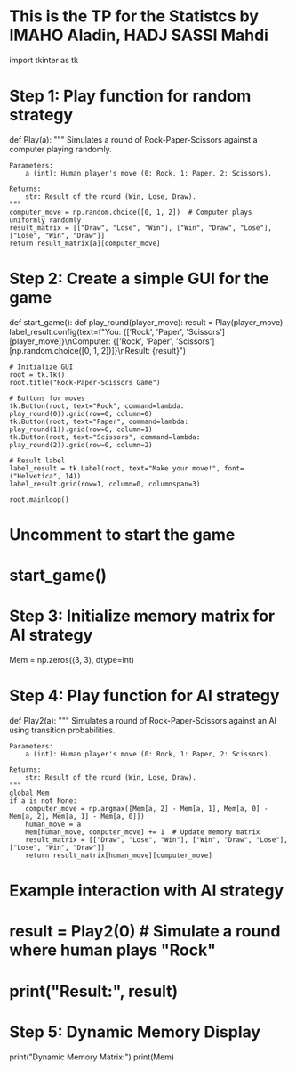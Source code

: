 # This is the TP for the Statistcs by IMAHO Aladin, HADJ SASSI Mahdi



import tkinter as tk

# Step 1: Play function for random strategy
def Play(a):
    """
    Simulates a round of Rock-Paper-Scissors against a computer playing randomly.

    Parameters:
        a (int): Human player's move (0: Rock, 1: Paper, 2: Scissors).

    Returns:
        str: Result of the round (Win, Lose, Draw).
    """
    computer_move = np.random.choice([0, 1, 2])  # Computer plays uniformly randomly
    result_matrix = [["Draw", "Lose", "Win"], ["Win", "Draw", "Lose"], ["Lose", "Win", "Draw"]]
    return result_matrix[a][computer_move]

# Step 2: Create a simple GUI for the game
def start_game():
    def play_round(player_move):
        result = Play(player_move)
        label_result.config(text=f"You: {['Rock', 'Paper', 'Scissors'][player_move]}\nComputer: {['Rock', 'Paper', 'Scissors'][np.random.choice([0, 1, 2])]}\nResult: {result}")

    # Initialize GUI
    root = tk.Tk()
    root.title("Rock-Paper-Scissors Game")

    # Buttons for moves
    tk.Button(root, text="Rock", command=lambda: play_round(0)).grid(row=0, column=0)
    tk.Button(root, text="Paper", command=lambda: play_round(1)).grid(row=0, column=1)
    tk.Button(root, text="Scissors", command=lambda: play_round(2)).grid(row=0, column=2)

    # Result label
    label_result = tk.Label(root, text="Make your move!", font=("Helvetica", 14))
    label_result.grid(row=1, column=0, columnspan=3)

    root.mainloop()

# Uncomment to start the game
# start_game()

# Step 3: Initialize memory matrix for AI strategy
Mem = np.zeros((3, 3), dtype=int)

# Step 4: Play function for AI strategy
def Play2(a):
    """
    Simulates a round of Rock-Paper-Scissors against an AI using transition probabilities.

    Parameters:
        a (int): Human player's move (0: Rock, 1: Paper, 2: Scissors).

    Returns:
        str: Result of the round (Win, Lose, Draw).
    """
    global Mem
    if a is not None:
        computer_move = np.argmax([Mem[a, 2] - Mem[a, 1], Mem[a, 0] - Mem[a, 2], Mem[a, 1] - Mem[a, 0]])
        human_move = a
        Mem[human_move, computer_move] += 1  # Update memory matrix
        result_matrix = [["Draw", "Lose", "Win"], ["Win", "Draw", "Lose"], ["Lose", "Win", "Draw"]]
        return result_matrix[human_move][computer_move]

# Example interaction with AI strategy
# result = Play2(0)  # Simulate a round where human plays "Rock"
# print("Result:", result)

# Step 5: Dynamic Memory Display
print("Dynamic Memory Matrix:")
print(Mem)
